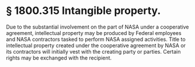 # § 1800.315   Intangible property.

Due to the substantial involvement on the part of NASA under a cooperative agreement, intellectual property may be produced by Federal employees and NASA contractors tasked to perform NASA assigned activities. Title to intellectual property created under the cooperative agreement by NASA or its contractors will initially vest with the creating party or parties. Certain rights may be exchanged with the recipient.






